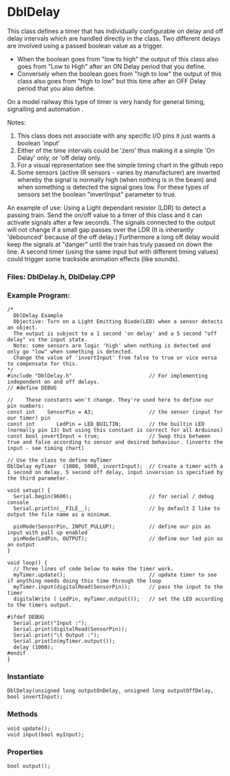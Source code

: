 # DblDelay

This class defines a timer that has individually configurable on delay and off delay intervals which are handled directly in the class. 
Two different delays are involved using a passed boolean value as a trigger.
- When the boolean goes from "low to high" the output of this class also goes from "Low to High" after an ON Delay period that you define.
- Conversely when the boolean goes from "high to low" the output of this class also goes from "high to low" but this time after an OFF Delay period that you also define.

On a model railway this type of timer is very handy for general timing, signalling and automation . 

Notes:
1) This class does not associate with any specific I/O pins it just wants a boolean 'input'
2) Either of the time intervals could be 'zero' thus making it a simple 'On Delay' only, or 'off delay only.
3) For a visual representation see the simple timing chart in the github repo
4) Some sensors (active IR sensors - varies by manufacturer) are inverted whereby the signal is normally high (when nothing is in the beam)
   and when something is detected the signal goes low.  For these types of sensors set the boolean "invertInput" parameter to true.

An example of use:
Using a Light dependant resistor (LDR) to detect a passing train. Send the on/off value to a timer of this class and it can activate signals
after a few seconds. The signals connected to the output will not change if a small gap passes over the LDR (It is inherantly 'debounced' because of the off delay.) 
Furthermore a long off delay would keep the signals at "danger" until the train has truly passed on down the line.
A second timer (using the same input but with different timing values) could trigger some trackside animation effects (like sounds).

### Files: DblDelay.h, DblDelay.CPP

### Example Program:
    /*
      DblDelay Example
      Objective: Turn on a Light Emitting Diode(LED) when a sensor detects an object.
      The output is subject to a 1 second 'on delay' and a 5 second "off delay" vs the input state.
      Note: some sensors are logic 'high' when nothing is detected and only go "low" when something is detected.
      Change the value of 'invertInput' from false to true or vice versa to compensate for this.
    */
    #include "DblDelay.h"                         // For implementing independent on and off delays.
    // #define DEBUG

    //    These constants won't change. They're used here to define our pin numbers:
    const int    SensorPin = A3;                  // the sensor (input for our timer) pin
    const int       LedPin = LED_BUILTIN;         // the builtin LED (normally pin 13) but using this constant is correct for all Arduinos)
    const bool invertInput = true;                // Swap this between true and false according to sensor and desired behaviour. (inverts the input - see timing chart)

    // Use the class to define myTimer
    DblDelay myTimer  (1000, 5000, invertInput);  // Create a timer with a 1 second on delay, 5 second off delay, input inversion is specified by the third parameter.

    void setup() {
      Serial.begin(9600);                         // for serial / debug console
      Serial.println(__FILE__);                   // by default I like to output the file name as a minimum.

      pinMode(SensorPin, INPUT_PULLUP);           // define our pin as input with pull up enabled
      pinMode(LedPin, OUTPUT);                    // define our led pin as an output
    }

    void loop() {
      // Three lines of code below to make the timer work. 
      myTimer.update();                           // update timer to see if anything needs doing this time through the loop
      myTimer.input(digitalRead(SensorPin));      // pass the input to the timer
      digitalWrite ( LedPin, myTimer.output());   // set the LED according to the timers output.

    #ifdef DEBUG
      Serial.print("Input :");
      Serial.print(digitalRead(SensorPin));
      Serial.print("\t Output :");
      Serial.println(myTimer.output());
      delay (1000);
    #endif
    }


### Instantiate
    DblDelay(unsigned long outputOnDelay, unsigned long outputOffDelay, bool invertInput);

### Methods 
    void update();
    void input(bool myInput);

### Properties 
    bool output();



